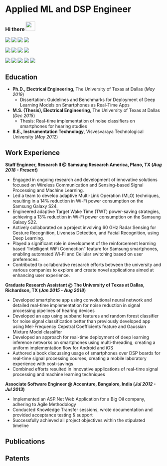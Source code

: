 # Applied ML and DSP Engineer

### Hi there <img src="https://raw.githubusercontent.com/MartinHeinz/MartinHeinz/master/wave.gif" width="30px">

![](https://img.shields.io/badge/Code-Python-informational?style=flat&logo=Python&color=2bbc8a)
![](https://img.shields.io/badge/Code-C++-informational?style=flat&logo=c%2B%2B&color=2bbc8a)
![](https://img.shields.io/badge/Code-C-informational?style=flat&logo=C&color=2bbc8a)
![](https://img.shields.io/badge/Code-Java-informational?style=flat&logo=openjdk&color=2bbc8a)


![](https://img.shields.io/badge/MLModule-TensorFlow-informational?style=flat&logo=TensorFlow&color=2bbc8a)
![](https://img.shields.io/badge/MLModule-PyTorch-informational?style=flat&logo=PyTorch&logoColor=red&color=2bbc8a)
![](https://img.shields.io/badge/MLModule-Keras-informational?style=flat&logo=Keras&color=2bbc8a)
![](https://img.shields.io/badge/MLModule-SKLearn-informational?style=flat&logo=SciKit-Learn&color=2bbc8a)

![](https://img.shields.io/badge/Tools-Ollama-informational?style=flat&logo=Ollama&color=2bbc8a)
![](https://img.shields.io/badge/Tools-LangChain-informational?style=flat&logo=LangChain&color=2bbc8a)
![](https://img.shields.io/badge/Tools-Jupyter-informational?style=flat&logo=Jupyter&color=2bbc8a)
![](https://img.shields.io/badge/Tools-AndroidStudio-informational?style=flat&logo=androidstudio&color=2bbc8a)
![](https://img.shields.io/badge/Tools-XCode-informational?style=flat&logo=xcode&color=2bbc8a)

## Education

- **Ph.D., Electrical Engineering**, The University of Texas at Dallas (_May 2019_)
  - Dissertation: Guidelines and Benchmarks for Deployment of Deep Learning Models on Smartphones as Real-Time Apps
- **M.S. (Thesis), Electrical Engineering**, The University of Texas at Dallas (_Dec 2015_)
  - Thesis: Real-time implementation of noise classifiers on smartphones for hearing studies
- **B.E., Instrumentation Technology**, Visvesvaraya Technological University (_May 2012_)  


## Work Experience
**Staff Engineer, Research II @ Samsung Research America, Plano, TX (_Aug 2018 - Present_)**

- Engaged in ongoing research and development of innovative solutions focused on Wireless Communication and
Sensing-based Signal Processing and Machine Learning.
- Led a team to develop adaptive Multi-Link Operation (MLO) techniques, resulting in a 14% reduction in Wi-Fi
power consumption on the Samsung Galaxy S24.
- Engineered adaptive Target Wake Time (TWT) power-saving strategies, achieving a 13% reduction in Wi-Fi power
consumption on the Samsung Galaxy S22.
- Actively collaborated on a project involving 60 GHz Radar Sensing for Gesture Recognition, Liveness Detection,
and Facial Recognition, using Deep Learning.
- Played a significant role in development of the reinforcement learning based “Intelligent WiFi Connection” feature
for Samsung smartphones, enabling automated Wi-Fi and Cellular switching based on user preferences.
- Contributed to collaborative research efforts between the university and various companies to explore and create
novel applications aimed at enhancing user experience.

**Graduate Research Assistant @ The University of Texas at Dallas, Richardson, TX (_Jan 2015 - Aug 2018_)**

- Developed smartphone app using convolutional neural network and detailed real-time implementation for noise
reduction in signal processing pipelines of hearing devices
- Developed an app using subband features and random forest classifier for noise signal classification better than
previously developed app using Mel-Frequency Cepstral Coefficients feature and Gaussian Mixture Model
classifier
- Developed an approach for real-time deployment of deep learning inference networks on smartphones using
multi-threading, creating a uniform implementation flow for Android and iOS
- Authored a book discussing usage of smartphones over DSP boards for real-time signal processing courses,
creating a mobile laboratory experience with cost-savings
- Combined efforts resulted in innovative applications of real-time signal processing and machine learning
techniques

**Associate Software Engineer @ Accenture, Bangalore, India (_Jul 2012 - Jul 2013_)**

- Implemented an ASP.Net Web Application for a Big Oil company, adhering to Agile Methodology
- Conducted Knowledge Transfer sessions, wrote documentation and provided acceptance testing & support
- Successfully achieved all project objectives within the stipulated timeline

## Publications

## Patents



